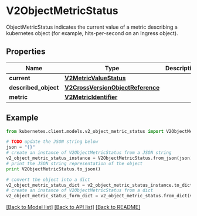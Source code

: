 # V2ObjectMetricStatus

ObjectMetricStatus indicates the current value of a metric describing a kubernetes object (for example, hits-per-second on an Ingress object).

## Properties

Name | Type | Description | Notes
------------ | ------------- | ------------- | -------------
**current** | [**V2MetricValueStatus**](V2MetricValueStatus.md) |  | 
**described_object** | [**V2CrossVersionObjectReference**](V2CrossVersionObjectReference.md) |  | 
**metric** | [**V2MetricIdentifier**](V2MetricIdentifier.md) |  | 

## Example

```python
from kubernetes.client.models.v2_object_metric_status import V2ObjectMetricStatus

# TODO update the JSON string below
json = "{}"
# create an instance of V2ObjectMetricStatus from a JSON string
v2_object_metric_status_instance = V2ObjectMetricStatus.from_json(json)
# print the JSON string representation of the object
print V2ObjectMetricStatus.to_json()

# convert the object into a dict
v2_object_metric_status_dict = v2_object_metric_status_instance.to_dict()
# create an instance of V2ObjectMetricStatus from a dict
v2_object_metric_status_form_dict = v2_object_metric_status.from_dict(v2_object_metric_status_dict)
```
[[Back to Model list]](../README.md#documentation-for-models) [[Back to API list]](../README.md#documentation-for-api-endpoints) [[Back to README]](../README.md)


